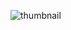 ![thumbnail](https://github.com/Skolaczk/next-starter/assets/76774237/5ca2bfd8-019e-4cfa-9fec-209179cf4837)
